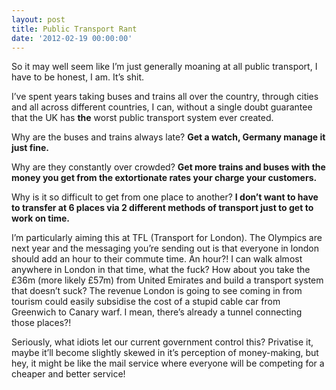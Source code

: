 ```yaml
---
layout: post
title: Public Transport Rant
date: '2012-02-19 00:00:00'
---
```


<p>So it may well seem like I&rsquo;m just generally moaning at all public transport, I have to be honest, I am. It&rsquo;s shit. </p>
<p>I&rsquo;ve spent years taking buses and trains all over the country, through cities and all across different countries, I can, without a single doubt guarantee that the UK has <strong>the</strong> worst public transport system ever created. </p>
<p>Why are the buses and trains always late? <strong>Get a watch, Germany manage it just fine. </strong></p>
<p>Why are they constantly over crowded? <strong>Get more trains and buses with the money you get from the extortionate rates your charge your customers. </strong></p>
<p>Why is it so difficult to get from one place to another? <strong>I don&rsquo;t want to have to transfer at 6 places via 2 different methods of transport just to get to work on time. </strong></p>
<p>I&rsquo;m particularly aiming this at TFL (Transport for London). The Olympics are next year and the messaging you&rsquo;re sending out is that everyone in london should add an hour to their commute time. An hour?! I can walk almost anywhere in London in that time, what the fuck? How about you take the £36m (more likely £57m) from United Emirates and build a transport system that doesn&rsquo;t suck? The revenue London is going to see coming in from tourism could easily subsidise the cost of a stupid cable car from Greenwich to Canary warf. I mean, there&rsquo;s already a tunnel connecting those places?!</p>
<p>Seriously, what idiots let our current government control this? Privatise it, maybe it&rsquo;ll become slightly skewed in it&rsquo;s perception of money-making, but hey, it might be like the mail service where everyone will be competing for a cheaper and better service!</p>
